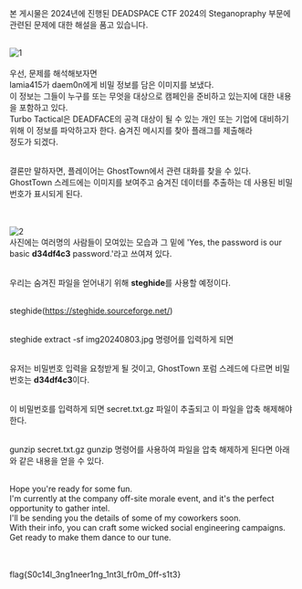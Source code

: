 본 게시물은 2024년에 진행된 DEADSPACE CTF 2024의 Steganopraphy 부문에 관련된 문제에 대한 해설을 품고 있습니다.<br><br>

![1](https://github.com/user-attachments/assets/ee3a485b-a765-49a4-98e4-de12ff03e0f1)<br><br>
우선, 문제를 해석해보자면<br>
lamia415가 daem0n에게 비밀 정보를 담은 이미지를 보냈다.<br>
이 정보는 그들이 누구를 또는 무엇을 대상으로 캠페인을 준비하고 있는지에 대한 내용을 포함하고 있다.<br>
Turbo Tactical은 DEADFACE의 공격 대상이 될 수 있는 개인 또는 기업에 대비하기 위해 이 정보를 파악하고자 한다. 숨겨진 메시지를 찾아 플래그를 제출해라<br>
정도가 되겠다.<br><br>

결론만 말하자면, 플레이어는 GhostTown에서 관련 대화를 찾을 수 있다.<br>
GhostTown 스레드에는 이미지를 보여주고 숨겨진 데이터를 추출하는 데 사용된 비밀번호가 표시되게 된다.<br><br><br>


![2](https://github.com/user-attachments/assets/d1bdfb97-f525-4d2b-94cb-f8c61afef5c6)<br>
사진에는 여러명의 사람들이 모여있는 모습과 그 밑에 'Yes, the password is our basic **d34df4c3** password.'라고 쓰여져 있다.<br><br>

우리는 숨겨진 파일을 얻어내기 위해 **steghide**를 사용할 예정이다.<br><br>

steghide(https://steghide.sourceforge.net/)<br><br>

steghide extract -sf img20240803.jpg 명령어를 입력하게 되면 <br><br>

유저는 비밀번호 입력을 요청받게 될 것이고, GhostTown 포럼 스레드에 다르면 비밀번호는 **d34df4c3**이다.<br><br>

이 비밀번호를 입력하게 되면 secret.txt.gz 파일이 추출되고 이 파일을 압축 해제해야 한다.<br><br>

gunzip secret.txt.gz gunzip 명령어를 사용하여 파일을 압축 해제하게 된다면 아래와 같은 내용을 얻을 수 있다.<br><br>

Hope you're ready for some fun.<br>
I'm currently at the company off-site morale event, and it's the perfect opportunity to gather intel.<br>
I'll be sending you the details of some of my coworkers soon.<br>
With their info, you can craft some wicked social engineering campaigns.<br>
Get ready to make them dance to our tune.<br><br><br>


flag{S0c14l_3ng1neer1ng_1nt3l_fr0m_0ff-s1t3}
